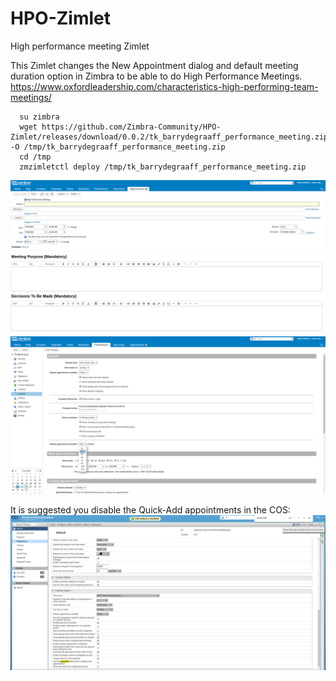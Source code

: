# HPO-Zimlet
High performance meeting Zimlet

This Zimlet changes the New Appointment dialog and default meeting duration option in Zimbra to be able to do High Performance Meetings. 
https://www.oxfordleadership.com/characteristics-high-performing-team-meetings/

      su zimbra
      wget https://github.com/Zimbra-Community/HPO-Zimlet/releases/download/0.0.2/tk_barrydegraaff_performance_meeting.zip -O /tmp/tk_barrydegraaff_performance_meeting.zip
      cd /tmp
      zmzimletctl deploy /tmp/tk_barrydegraaff_performance_meeting.zip

![UI](https://github.com/Zimbra-Community/HPO-Zimlet/raw/master/docs/New%20appointment%20UI.png)
![Default duration](https://github.com/Zimbra-Community/HPO-Zimlet/raw/master/docs/Default%20durations%20added.png)

It is suggested you disable the Quick-Add appointments in the COS:
![Suggested COS setting](https://github.com/Zimbra-Community/HPO-Zimlet/raw/master/docs/Disable%20quick-add.png)

